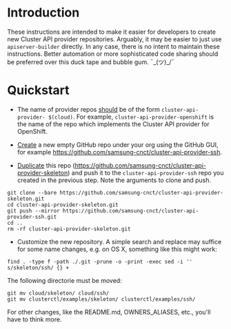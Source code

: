 # Introduction

These instructions are intended to make it easier for developers to create new
Cluster API provider repositories. Arguably, it may be easier to just use
`apiserver-builder` directly. In any case, there is no intent to maintain these
instructions. Better automation or more sophisticated code sharing should be
preferred over this duck tape and bubble gum.  ¯\_(ツ)_/¯

# Quickstart

- The name of provider repos [should](
https://github.com/kubernetes-sigs/cluster-api/issues/383) be of the form
`cluster-api-provider- $(cloud)`. For example, `cluster-api-provider-openshift`
is the name of the repo which implements the Cluster API provider for OpenShift.

- [Create](https://help.github.com/articles/creating-a-new-repository/) a new
empty GitHub repo under your org using the GitHub GUI, for example
https://github.com/samsung-cnct/cluster-api-provider-ssh.

- [Duplicate](https://help.github.com/articles/duplicating-a-repository/)
this repo (https://github.com/samsung-cnct/cluster-api-provider-skeleton) and
push it to the `cluster-api-provider-ssh` repo you created in the previous
step. Note the arguments to clone and push.

```
git clone --bare https://github.com/samsung-cnct/cluster-api-provider-skeleton.git
cd cluster-api-provider-skeleton.git
git push --mirror https://github.com/samsung-cnct/cluster-api-provider-ssh.git
cd ..
rm -rf cluster-api-provider-skeleton.git
```

- Customize the new repository. A simple search and replace may suffice for
some name changes, e.g. on OS X, something like this might work:

```
find . -type f -path ./.git -prune -o -print -exec sed -i '' s/skeleton/ssh/ {} +
```

The following directorie must be moved:

```
git mv cloud/skeleton/ cloud/ssh/
git mv clusterctl/examples/skeleton/ clusterctl/examples/ssh/
```

For other changes, like the README.md, OWNERS_ALIASES, etc., you'll have to
think more.

